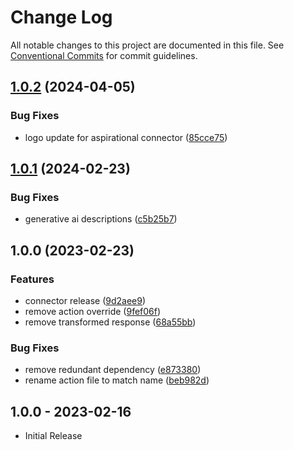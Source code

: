 # Change Log

All notable changes to this project are documented in this file.
See [Conventional Commits](https://conventionalcommits.org) for commit guidelines.

## [1.0.2](https://github.com/swimlane-connectors/t_google_safe_browsing/compare/1.0.1...1.0.2) (2024-04-05)


### Bug Fixes

* logo update for aspirational connector ([85cce75](https://github.com/swimlane-connectors/t_google_safe_browsing/commit/85cce752e05eefff10096704370f351f1674cbef))

## [1.0.1](https://github.com/swimlane-connectors/t_google_safe_browsing/compare/1.0.0...1.0.1) (2024-02-23)


### Bug Fixes

* generative ai descriptions ([c5b25b7](https://github.com/swimlane-connectors/t_google_safe_browsing/commit/c5b25b7a97c4cd702ac1821b7502296818d11f58))

## 1.0.0 (2023-02-23)


### Features

* connector release ([9d2aee9](https://github.com/swimlane-connectors/t_google_safe_browsing/commit/9d2aee91f8d21190bfaafc39af00bbd0d4990121))
* remove action override ([9fef06f](https://github.com/swimlane-connectors/t_google_safe_browsing/commit/9fef06f6dd5be3d5682dc320ccce33de5d537388))
* remove transformed response ([68a55bb](https://github.com/swimlane-connectors/t_google_safe_browsing/commit/68a55bb69987ecbf2968cb51b22725369a4b313e))


### Bug Fixes

* remove redundant dependency ([e873380](https://github.com/swimlane-connectors/t_google_safe_browsing/commit/e873380bf54b32cb4cecdbcf40c978d5d2961ab3))
* rename action file to match name ([beb982d](https://github.com/swimlane-connectors/t_google_safe_browsing/commit/beb982d088b8e2f08da49ad92117fa9881ec55eb))

## 1.0.0 - 2023-02-16
 * Initial Release
